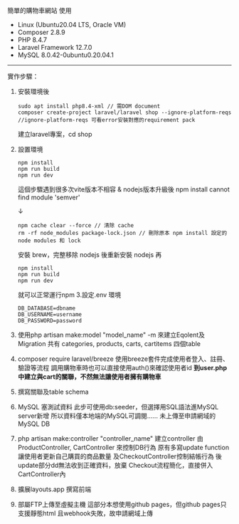 簡單的購物車網站
使用
+ Linux (Ubuntu20.04 LTS, Oracle VM)
+ Composer 2.8.9
+ PHP 8.4.7
+ Laravel Framework 12.7.0
+ MySQL 8.0.42-0ubuntu0.20.04.1

---

實作步驟：
1. 安裝環境後
   ```
   sudo apt install php8.4-xml // 需DOM document
   composer create-project laravel/laravel shop --ignore-platform-reqs
   //ignore-platform-reqs 可看error安裝對應的requirement pack
   ```
   建立laravel專案，cd shop
2. 設置環境
   ```
   npm install
   npm run build
   npm run dev
   ```
   這個步驟遇到很多次vite版本不相容 & nodejs版本升級後
   npm install cannot find module 'semver'

    ↓
    ```
    npm cache clear --force // 清除 cache
    rm -rf node_modules package-lock.json // 刪除原本 npm install 設定的 node modules 和 lock
    ```
    安裝 brew，完整移除 nodejs 後重新安裝 nodejs
    再
    ```
    npm install
    npm run build
    npm run dev
    ```
    就可以正常運行npm
3.設定.env 環境
    ```
    DB_DATABASE=dbname
    DB_USERNAME=username
    DB_PASSWORD=password
    ```
4. 使用php artisan make:model "model_name" -m 來建立Eqolent及Migration
   共有 categories, products, carts, cartitems 四個table
    
5. composer require laravel/breeze
   使用breeze套件完成使用者登入、註冊、驗證等流程
   調用購物車時也可以直接使用auth()來確認使用者id
   **到user.php中建立與cart的關聯，不然無法讓使用者擁有購物車**

6. 撰寫關聯及table schema
7. MySQL 塞測試資料
    此步可使用db:seeder，但選擇用SQL語法進MySQL server新增
    所以資料僅本地端的MySQL可調閱......
    未上傳至申請網域的MySQL DB
8. php artisan make:controller "controller_name" 建立controller
    由ProductController, CartController
    來控制DB行為
    原有多寫update function讓使用者更新自己購買的商品數量
    及CheckoutController控制結帳行為
    後update部分dd無法收到正確資料，放棄
    Checkout流程簡化，直接併入CartController內
9. 擴展layouts.app 撰寫前端
10. 部屬FTP上傳至虛擬主機
    這部分本想使用github pages，但github pages只支援靜態html
    且webhook失敗，故申請網域上傳
